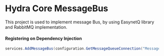 # Hydra Core MessageBus
This project is used to implement message Bus, by using EasynetQ library and RabbitMQ implementation.

#### Registering on Dependency Injection
```c#
services.AddMessageBus(configuration.GetMessageQueueConnection("MessageBus"));
```
